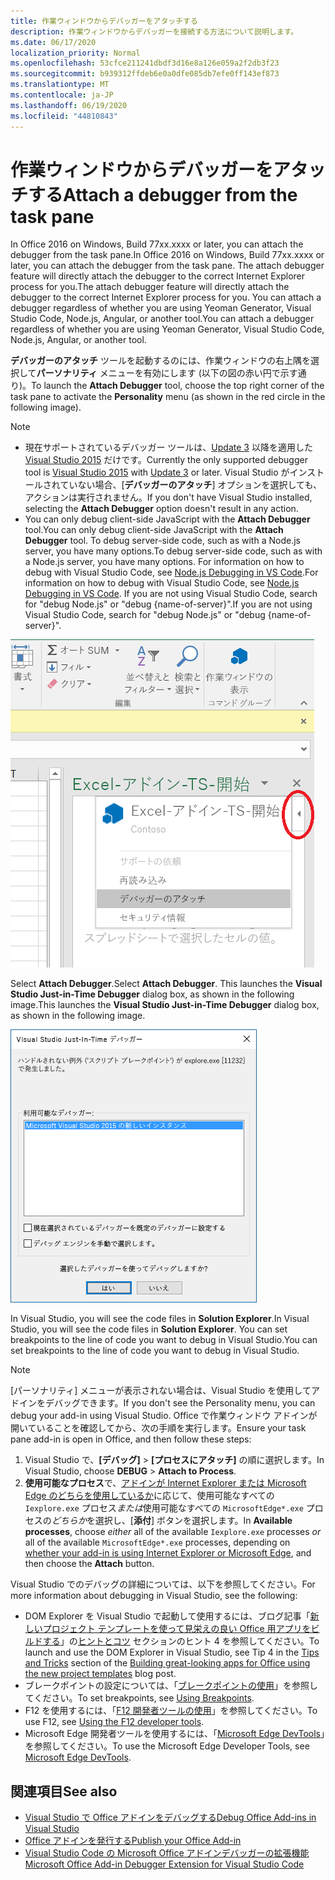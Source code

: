 ```yaml
---
title: 作業ウィンドウからデバッガーをアタッチする
description: 作業ウィンドウからデバッガーを接続する方法について説明します。
ms.date: 06/17/2020
localization_priority: Normal
ms.openlocfilehash: 53cfce211241dbdf3d16e8a126e059a2f2db3f23
ms.sourcegitcommit: b939312ffdeb6e0a0dfe085db7efe0ff143ef873
ms.translationtype: MT
ms.contentlocale: ja-JP
ms.lasthandoff: 06/19/2020
ms.locfileid: "44810843"
---
```

# <a name="attach-a-debugger-from-the-task-pane"></a><span data-ttu-id="531d0-103">作業ウィンドウからデバッガーをアタッチする</span><span class="sxs-lookup"><span data-stu-id="531d0-103">Attach a debugger from the task pane</span></span>

<span data-ttu-id="531d0-104">In Office 2016 on Windows, Build 77xx.xxxx or later, you can attach the debugger from the task pane.</span><span class="sxs-lookup"><span data-stu-id="531d0-104">In Office 2016 on Windows, Build 77xx.xxxx or later, you can attach the debugger from the task pane.</span></span> <span data-ttu-id="531d0-105">The attach debugger feature will directly attach the debugger to the correct Internet Explorer process for you.</span><span class="sxs-lookup"><span data-stu-id="531d0-105">The attach debugger feature will directly attach the debugger to the correct Internet Explorer process for you.</span></span> <span data-ttu-id="531d0-106">You can attach a debugger regardless of whether you are using Yeoman Generator, Visual Studio Code, Node.js, Angular, or another tool.</span><span class="sxs-lookup"><span data-stu-id="531d0-106">You can attach a debugger regardless of whether you are using Yeoman Generator, Visual Studio Code, Node.js, Angular, or another tool.</span></span> 

<span data-ttu-id="531d0-107">**デバッガーのアタッチ** ツールを起動するのには、作業ウィンドウの右上隅を選択して**パーソナリティ** メニューを有効にします (以下の図の赤い円で示す通り)。</span><span class="sxs-lookup"><span data-stu-id="531d0-107">To launch the **Attach Debugger** tool, choose the top right corner of the task pane to activate the **Personality** menu (as shown in the red circle in the following image).</span></span>   

> [!NOTE]
> - <span data-ttu-id="531d0-108">現在サポートされているデバッガー ツールは、[Update 3](https://www.visualstudio.com/downloads/) 以降を適用した [Visual Studio 2015](https://msdn.microsoft.com/library/mt752379.aspx) だけです。</span><span class="sxs-lookup"><span data-stu-id="531d0-108">Currently the only supported debugger tool is [Visual Studio 2015](https://www.visualstudio.com/downloads/) with [Update 3](https://msdn.microsoft.com/library/mt752379.aspx) or later.</span></span> <span data-ttu-id="531d0-109">Visual Studio がインストールされていない場合、[**デバッガーのアタッチ**] オプションを選択しても、アクションは実行されません。</span><span class="sxs-lookup"><span data-stu-id="531d0-109">If you don't have Visual Studio installed, selecting the **Attach Debugger** option doesn't result in any action.</span></span>   
> - <span data-ttu-id="531d0-110">You can only debug client-side JavaScript with the **Attach Debugger** tool.</span><span class="sxs-lookup"><span data-stu-id="531d0-110">You can only debug client-side JavaScript with the **Attach Debugger** tool.</span></span> <span data-ttu-id="531d0-111">To debug server-side code, such as with a Node.js server, you have many options.</span><span class="sxs-lookup"><span data-stu-id="531d0-111">To debug server-side code, such as with a Node.js server, you have many options.</span></span> <span data-ttu-id="531d0-112">For information on how to debug with Visual Studio Code, see [Node.js Debugging in VS Code](https://code.visualstudio.com/docs/nodejs/nodejs-debugging).</span><span class="sxs-lookup"><span data-stu-id="531d0-112">For information on how to debug with Visual Studio Code, see [Node.js Debugging in VS Code](https://code.visualstudio.com/docs/nodejs/nodejs-debugging).</span></span> <span data-ttu-id="531d0-113">If you are not using Visual Studio Code, search for "debug Node.js" or "debug {name-of-server}".</span><span class="sxs-lookup"><span data-stu-id="531d0-113">If you are not using Visual Studio Code, search for "debug Node.js" or "debug {name-of-server}".</span></span>

![[デバッガーのアタッチ] メニューのスクリーンショット](../images/attach-debugger.png)

<span data-ttu-id="531d0-115">Select **Attach Debugger**.</span><span class="sxs-lookup"><span data-stu-id="531d0-115">Select **Attach Debugger**.</span></span> <span data-ttu-id="531d0-116">This launches the **Visual Studio Just-in-Time Debugger** dialog box, as shown in the following image.</span><span class="sxs-lookup"><span data-stu-id="531d0-116">This launches the **Visual Studio Just-in-Time Debugger** dialog box, as shown in the following image.</span></span> 

![Visual Studio JIT デバッガー ダイアログのスクリーンショット](../images/visual-studio-debugger.png)

<span data-ttu-id="531d0-118">In Visual Studio, you will see the code files in **Solution Explorer**.</span><span class="sxs-lookup"><span data-stu-id="531d0-118">In Visual Studio, you will see the code files in **Solution Explorer**.</span></span>   <span data-ttu-id="531d0-119">You can set breakpoints to the line of code you want to debug in Visual Studio.</span><span class="sxs-lookup"><span data-stu-id="531d0-119">You can set breakpoints to the line of code you want to debug in Visual Studio.</span></span>

> [!NOTE]
> <span data-ttu-id="531d0-120">[パーソナリティ] メニューが表示されない場合は、Visual Studio を使用してアドインをデバッグできます。</span><span class="sxs-lookup"><span data-stu-id="531d0-120">If you don't see the Personality menu, you can debug your add-in using Visual Studio.</span></span> <span data-ttu-id="531d0-121">Office で作業ウィンドウ アドインが開いていることを確認してから、次の手順を実行します。</span><span class="sxs-lookup"><span data-stu-id="531d0-121">Ensure your task pane add-in is open in Office, and then follow these steps:</span></span>
>
> 1. <span data-ttu-id="531d0-122">Visual Studio で、**[デバッグ]** > **[プロセスにアタッチ]** の順に選択します。</span><span class="sxs-lookup"><span data-stu-id="531d0-122">In Visual Studio, choose **DEBUG** > **Attach to Process**.</span></span>
> 2. <span data-ttu-id="531d0-123">**使用可能なプロセス**で、[アドインが Internet Explorer または Microsoft Edge のどちらを使用しているか](../concepts/browsers-used-by-office-web-add-ins.md)に応じて、使用可能なすべての `Iexplore.exe` プロセス*または*使用可能なすべての `MicrosoftEdge*.exe` プロセスの*どちらか*を選択し、[**添付**] ボタンを選択します。</span><span class="sxs-lookup"><span data-stu-id="531d0-123">In **Available processes**, choose *either* all of the available `Iexplore.exe` processes *or* all of the available `MicrosoftEdge*.exe` processes, depending on [whether your add-in is using Internet Explorer or Microsoft Edge](../concepts/browsers-used-by-office-web-add-ins.md), and then choose the **Attach** button.</span></span>

<span data-ttu-id="531d0-124">Visual Studio でのデバッグの詳細については、以下を参照してください。</span><span class="sxs-lookup"><span data-stu-id="531d0-124">For more information about debugging in Visual Studio, see the following:</span></span>

-    <span data-ttu-id="531d0-125">DOM Explorer を Visual Studio で起動して使用するには、ブログ記事「[新しいプロジェクト テンプレートを使って見栄えの良い Office 用アプリをビルドする](https://blogs.msdn.microsoft.com/officeapps/2013/04/16/building-great-looking-apps-for-office-using-the-new-project-templates)」の[ヒントとコツ](https://blogs.msdn.microsoft.com/officeapps/2013/04/16/building-great-looking-apps-for-office-using-the-new-project-templates/#tips_tricks) セクションのヒント 4 を参照してください。</span><span class="sxs-lookup"><span data-stu-id="531d0-125">To launch and use the DOM Explorer in Visual Studio, see Tip 4 in the [Tips and Tricks](https://blogs.msdn.microsoft.com/officeapps/2013/04/16/building-great-looking-apps-for-office-using-the-new-project-templates/#tips_tricks) section of the [Building great-looking apps for Office using the new project templates](https://blogs.msdn.microsoft.com/officeapps/2013/04/16/building-great-looking-apps-for-office-using-the-new-project-templates) blog post.</span></span>
-    <span data-ttu-id="531d0-126">ブレークポイントの設定については、「[ブレークポイントの使用](/visualstudio/debugger/using-breakpoints?view=vs-2015)」を参照してください。</span><span class="sxs-lookup"><span data-stu-id="531d0-126">To set breakpoints, see [Using Breakpoints](/visualstudio/debugger/using-breakpoints?view=vs-2015).</span></span>
-    <span data-ttu-id="531d0-127">F12 を使用するには、「[F12 開発者ツールの使用](/previous-versions/windows/internet-explorer/ie-developer/samples/bg182326(v=vs.85))」を参照してください。</span><span class="sxs-lookup"><span data-stu-id="531d0-127">To use F12, see [Using the F12 developer tools](/previous-versions/windows/internet-explorer/ie-developer/samples/bg182326(v=vs.85)).</span></span>
-   <span data-ttu-id="531d0-128">Microsoft Edge 開発者ツールを使用するには、「[Microsoft Edge DevTools](https://www.microsoft.com/p/microsoft-edge-devtools-preview/9mzbfrmz0mnj?activetab=pivot%3Aoverviewtab)」を参照してください。</span><span class="sxs-lookup"><span data-stu-id="531d0-128">To use the Microsoft Edge Developer Tools, see [Microsoft Edge DevTools](https://www.microsoft.com/p/microsoft-edge-devtools-preview/9mzbfrmz0mnj?activetab=pivot%3Aoverviewtab).</span></span>

## <a name="see-also"></a><span data-ttu-id="531d0-129">関連項目</span><span class="sxs-lookup"><span data-stu-id="531d0-129">See also</span></span>

- [<span data-ttu-id="531d0-130">Visual Studio で Office アドインをデバッグする</span><span class="sxs-lookup"><span data-stu-id="531d0-130">Debug Office Add-ins in Visual Studio</span></span>](../develop/debug-office-add-ins-in-visual-studio.md)
- [<span data-ttu-id="531d0-131">Office アドインを発行する</span><span class="sxs-lookup"><span data-stu-id="531d0-131">Publish your Office Add-in</span></span>](../publish/publish.md)
- [<span data-ttu-id="531d0-132">Visual Studio Code の Microsoft Office アドインデバッガーの拡張機能</span><span class="sxs-lookup"><span data-stu-id="531d0-132">Microsoft Office Add-in Debugger Extension for Visual Studio Code</span></span>](debug-with-vs-extension.md)
